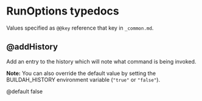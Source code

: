 # RunOptions typedocs

Values specified as `@@key` reference that key in `_common.md`.

## @addHistory

Add an entry to the history which will note what command is being invoked.

**Note:** You can also override the default value by setting the BUILDAH_HISTORY environment variable (`"true"` or `"false"`).

@default false

